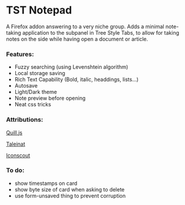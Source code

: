 # TST Notepad

A Firefox addon answering to a very niche group.
Adds a minimal note-taking application to the subpanel in Tree Style Tabs, to allow for taking notes on the side while having open a document or article.

### Features:
- Fuzzy searching (using Levenshtein algorithm)
- Local storage saving
- Rich Text Capability (Bold, italic, headdings, lists...)
- Autosave
- Light/Dark theme 
- Note preview before opening
- Neat css tricks

### Attributions:

[Quill.js](https://quilljs.com/)

[Taleinat](https://github.com/taleinat/levenshtein-search)

[Iconscout](https://iconscout.com)

### To do:
- show timestamps on card
- show byte size of card when asking to delete
- use form-unsaved thing to prevent corruption